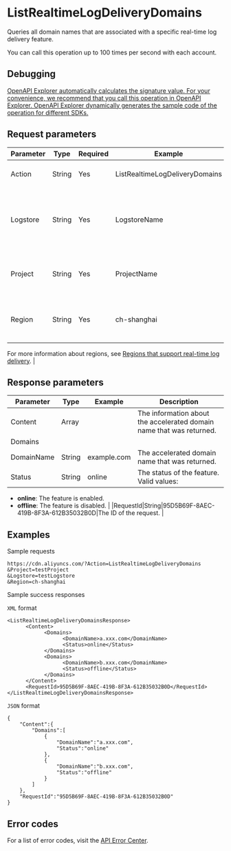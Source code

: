 # ListRealtimeLogDeliveryDomains

Queries all domain names that are associated with a specific real-time log delivery feature.

You can call this operation up to 100 times per second with each account.

## Debugging

[OpenAPI Explorer automatically calculates the signature value. For your convenience, we recommend that you call this operation in OpenAPI Explorer. OpenAPI Explorer dynamically generates the sample code of the operation for different SDKs.](https://api.aliyun.com/#product=Cdn&api=ListRealtimeLogDeliveryDomains&type=RPC&version=2018-05-10)

## Request parameters

|Parameter|Type|Required|Example|Description|
|---------|----|--------|-------|-----------|
|Action|String|Yes|ListRealtimeLogDeliveryDomains|The operation that you want to perform. Set the value to **ListRealtimeLogDeliveryDomains**. |
|Logstore|String|Yes|LogstoreName|The name of the Logstore that collects log data from Alibaba Cloud Content Delivery Network \(CDN\) in real time. You can specify multiple Logstore names and separate them with commas \(,\). |
|Project|String|Yes|ProjectName|The name of the Log Service project that is used for real-time log delivery. You can specify multiple project names and separate them with commas \(,\). |
|Region|String|Yes|ch-shanghai|The ID of the region where the Log Service project is deployed. You can specify multiple region IDs and separate them with commas \(,\).

 For more information about regions, see [Regions that support real-time log delivery](~~144883~~). |

## Response parameters

|Parameter|Type|Example|Description|
|---------|----|-------|-----------|
|Content|Array| |The information about the accelerated domain name that was returned. |
|Domains| | | |
|DomainName|String|example.com|The accelerated domain name that was returned. |
|Status|String|online|The status of the feature. Valid values:

 -   **online**: The feature is enabled.
-   **offline**: The feature is disabled. |
|RequestId|String|95D5B69F-8AEC-419B-8F3A-612B35032B0D|The ID of the request. |

## Examples

Sample requests

```
https://cdn.aliyuncs.com/?Action=ListRealtimeLogDeliveryDomains
&Project=testProject
&Logstore=testLogstore
&Region=ch-shanghai
```

Sample success responses

`XML` format

```
<ListRealtimeLogDeliveryDomainsResponse>
	  <Content>
		    <Domains>
			      <DomainName>a.xxx.com</DomainName>
			      <Status>online</Status>
		    </Domains>
		    <Domains>
			      <DomainName>b.xxx.com</DomainName>
			      <Status>offline</Status>
		    </Domains>
	  </Content>
	  <RequestId>95D5B69F-8AEC-419B-8F3A-612B35032B0D</RequestId>
</ListRealtimeLogDeliveryDomainsResponse>
```

`JSON` format

```
{
    "Content":{
        "Domains":[
            {   
                "DomainName":"a.xxx.com",
                "Status":"online"
            },
            {   
                "DomainName":"b.xxx.com",
                "Status":"offline"
            }
        ]
    },
    "RequestId":"95D5B69F-8AEC-419B-8F3A-612B35032B0D"
}
```

## Error codes

For a list of error codes, visit the [API Error Center](https://error-center.alibabacloud.com/status/product/Cdn).

